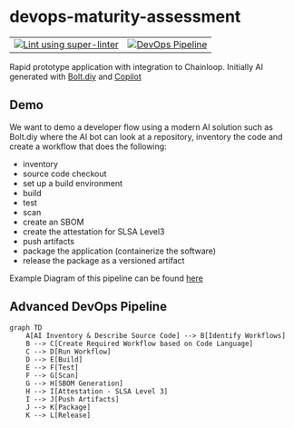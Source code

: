 # devops-maturity-assessment

|                                                                                                                                                                                                                      |                                                                                                                                                                                                                                |
| -------------------------------------------------------------------------------------------------------------------------------------------------------------------------------------------------------------------- | ------------------------------------------------------------------------------------------------------------------------------------------------------------------------------------------------------------------------------ |
| [![Lint using super-linter](https://github.com/arena-si-devops/devops-maturity-model/actions/workflows/linter.yml/badge.svg)](https://github.com/arena-si-devops/devops-maturity-model/actions/workflows/linter.yml) | [![DevOps Pipeline](https://github.com/arena-si-devops/devops-maturity-model/actions/workflows/devops-pipeline.yml/badge.svg)](https://github.com/arena-si-devops/devops-maturity-model/actions/workflows/devops-pipeline.yml) |

Rapid prototype application with integration to Chainloop.  Initially AI generated with [Bolt.diy](https://github.com/stackblitz-labs/bolt.diy) and [Copilot](https://copilot.microsoft.com/)


## Demo 
We want to demo a developer flow using a modern AI solution such as Bolt.diy where the AI bot can look at a repository, inventory the code and create a workflow that does the following:
 - inventory
 - source code checkout
 - set up a build environment
 - build
 - test
 - scan
 - create an SBOM
 - create the attestation for SLSA Level3
 - push artifacts
 - package the application (containerize the software)
 - release the package as a versioned artifact

 Example Diagram of this pipeline can be found [here](https://github.com/arena-si-devops/docs/blob/main/DevOps-Best-Practice/ai-advanced-pipeline.md)

 ## Advanced DevOps Pipeline 

```mermaid
graph TD
    A[AI Inventory & Describe Source Code] --> B[Identify Workflows]
    B --> C[Create Required Workflow based on Code Language]
    C --> D[Run Workflow]
    D --> E[Build]
    E --> F[Test]
    F --> G[Scan]
    G --> H[SBOM Generation]
    H --> I[Attestation - SLSA Level 3]
    I --> J[Push Artifacts]
    J --> K[Package]
    K --> L[Release]